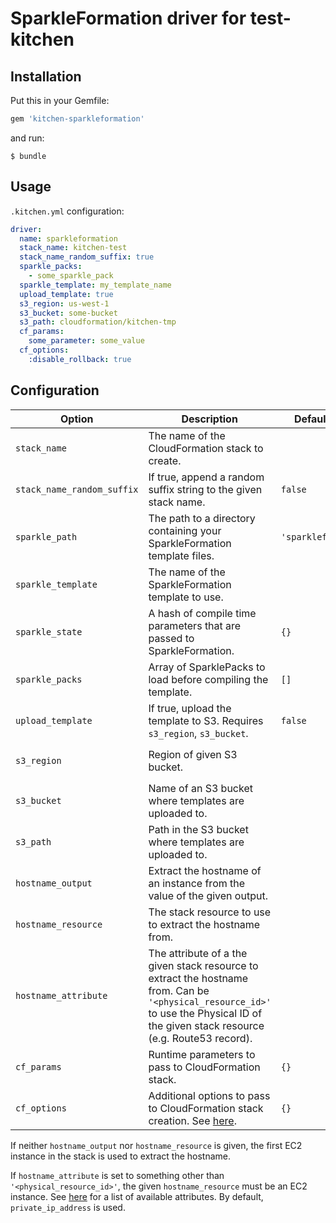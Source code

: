 # SparkleFormation driver for test-kitchen

## Installation

Put this in your Gemfile:
```ruby
gem 'kitchen-sparkleformation'
```

and run:
```
$ bundle
```

## Usage

`.kitchen.yml` configuration:

```yaml
driver:
  name: sparkleformation
  stack_name: kitchen-test
  stack_name_random_suffix: true
  sparkle_packs:
    - some_sparkle_pack
  sparkle_template: my_template_name
  upload_template: true
  s3_region: us-west-1
  s3_bucket: some-bucket
  s3_path: cloudformation/kitchen-tmp
  cf_params:
    some_parameter: some_value
  cf_options:
    :disable_rollback: true
```

## Configuration

| Option                     | Description                                                                                                                                                                           | Default Value        | Required?                        |
|----------------------------|---------------------------------------------------------------------------------------------------------------------------------------------------------------------------------------|----------------------|----------------------------------|
| `stack_name`               | The name of the CloudFormation stack to create.                                                                                                                                       |                      | yes                              |
| `stack_name_random_suffix` | If true, append a random suffix string to the given stack name.                                                                                                                       | `false`              |                                  |
| `sparkle_path`             | The path to a directory containing your SparkleFormation template files.                                                                                                              | `'sparkleformation'` |                                  |
| `sparkle_template`         | The name of the SparkleFormation template to use.                                                                                                                                     |                      | yes                              |
| `sparkle_state`            | A hash of compile time parameters that are passed to SparkleFormation.                                                                                                                | `{}`                 |                                  |
| `sparkle_packs`            | Array of SparklePacks to load before compiling the template.                                                                                                                          | `[]`                 |                                  |
| `upload_template`          | If true, upload the template to S3. Requires `s3_region`, `s3_bucket`.                                                                                                                | `false`              | `true` if using nested templates |
| `s3_region`                | Region of given S3 bucket.                                                                                                                                                            |                      | if `upload_template` is true     |
| `s3_bucket`                | Name of an S3 bucket where templates are uploaded to.                                                                                                                                 |                      | if `upload_template` is true     |
| `s3_path`                  | Path in the S3 bucket where templates are uploaded to.                                                                                                                                |                      | if `upload_template` is true     |
| `hostname_output`          | Extract the hostname of an instance from the value of the given output.                                                                                                               |                      | no                               |
| `hostname_resource`        | The stack resource to use to extract the hostname from.                                                                                                                               |                      | no                               |
| `hostname_attribute`       | The attribute of a the given stack resource to extract the hostname from. Can be `'<physical_resource_id>'` to use the Physical ID of the given stack resource (e.g. Route53 record). |                      | no                               |
| `cf_params`                | Runtime parameters to pass to CloudFormation stack.                                                                                                                                   | `{}`                 | no                               |
| `cf_options`               | Additional options to pass to CloudFormation stack creation. See [here](http://docs.aws.amazon.com/sdkforruby/api/Aws/CloudFormation/Client.html#create_stack-instance_method).       | `{}`                 | no                               |

If neither `hostname_output` nor `hostname_resource` is given, the first EC2 instance in the stack is used to extract the hostname.

If `hostname_attribute` is set to something other than `'<physical_resource_id>'`, the given `hostname_resource` must be an EC2 instance. See [here](http://docs.aws.amazon.com/sdkforruby/api/Aws/EC2/Client.html#describe_instances-instance_method) for a list of available attributes. By default, `private_ip_address` is used.

